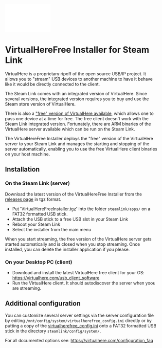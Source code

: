 ![](icon.png)

# VirtualHereFree Installer for Steam Link

VirtualHere is a proprietary ripoff of the open source USB/IP project. It allows you to "stream" USB devices to another
machine to have it behave like it would be directly connected to the client.

The Steam Link comes with an integrated version of VirtualHere.
Since several versions, the integrated version requires you to buy and use the Steam store version of VirtualHere.

There is also a ["free" version of VirtualHere available](https://www.virtualhere.com/usb_client_software), which allows one to pass one device at a time for free.
The free client doesn't work with the Steam Link integrated version.
Fortunately, there are ARM binaries of the VirtualHere server available which can be run on the Steam Link.

The VirtualHereFree Installer deploys the "free" version of the VirtualHere server to your Steam Link and manages the starting and
stopping of the server automatically, enabling you to use the free VirtualHere client binaries on your host machine.

## Installation

### On the Steam Link (server)

Download the latest version of the VirtualHereFree Installer from the [releases page](https://github.com/milaq/steamlink_VirtualHereFreeInstaller/releases) in tgz format.

 * Put 'VirtualHereFreeInstaller.tgz' into the folder `steamlink/apps/` on a FAT32 formatted USB stick.
 * Attach the USB stick to a free USB slot in your Steam Link
 * Reboot your Steam Link
 * Select the installer from the main menu

When you start streaming, the free version of the VirtualHere server gets started automatically and is closed when you stop streaming.
Once installed, you can delete the installer application if you please.

### On your Desktop PC (client)

 * Download and install the latest VirtualHere free client for your OS: https://virtualhere.com/usb_client_software
 * Run the VirtualHere client. It should autodiscover the server when yoou are streaming.

## Additional configuration

You can customize several server settings via the server configuration file by editing `/mnt/config/system/virtualherefree_config.ini` directly or by putting a copy of the [virtualherefree_config.ini](res/virtualherefree_config.ini) onto a FAT32 formatted USB stick in the directory `steamlink/config/system/`.

For all documented options see: https://virtualhere.com/configuration_faq
